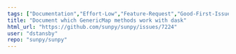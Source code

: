 ```yaml
---
tags: ["Documentation","Effort-Low","Feature-Request","Good-First-Issue","Package-Novice","Priority-Low","astronomy","astropy","hacktoberfest","python","solar","solar-physics","sun","sunpy"]
title: "Document which GenericMap methods work with dask"
html_url: "https://github.com/sunpy/sunpy/issues/7224"
user: "dstansby"
repo: "sunpy/sunpy"
---
```


